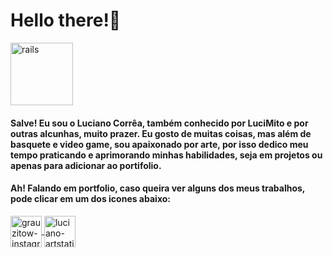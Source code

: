 # Hello there!👋

<img src="https://64.media.tumblr.com/69fab59d44f5c6312d16bf93b6be92b1/tumblr_mugucog6AC1rfjowdo1_500.gifv" alt="rails" width="100" height="100" style="max-width:100%;"></img>

#### Salve! Eu sou o Luciano Corrêa, também conhecido por LuciMito e por outras alcunhas, muito prazer. Eu gosto de muitas coisas, mas além de basquete e video game, sou apaixonado por arte, por isso dedico meu tempo praticando e aprimorando minhas habilidades, seja em projetos ou apenas para adicionar ao portifolio.
#### Ah! Falando em portfolio, caso queira ver alguns dos meus trabalhos, pode clicar em um dos icones abaixo:

<a href="https://www.instagram.com/grauzitow/" target="_blank">
  <img align="center" alt="grauzitow-instagram" height="50" width="50" src="https://www.campolargo.pr.leg.br/imagens/instagram.png" style="max-width:100%;">
</a>
<a href="https://www.artstation.com/lucibits" target="_blank">
  <img align="center" alt="luciano-artstation" height="50" width="50" src="https://img.icons8.com/color/452/artstation.png" style="max-width:100%;">
</a>
